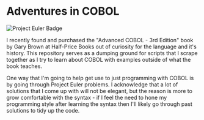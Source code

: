 # Adventures in COBOL

![Project Euler Badge](https://projecteuler.net/profile/zachurchill.png)

I recently found and purchased the "Advanced COBOL - 3rd Edition" book by Gary Brown at Half-Price 
Books out of curiosity for the language and it's history. This repository serves as a dumping ground 
for scripts that I scrape together as I try to learn about COBOL with examples outside of what the 
book teaches.

One way that I'm going to help get use to just programming with COBOL is by going through Project
Euler problems. I acknowledge that a lot of solutions that I come up with will not be elegant, but
the reason is more to grow comfortable with the syntax - if I feel the need to hone my programming
style after learning the syntax then I'll likely go through past solutions to tidy up the code.
